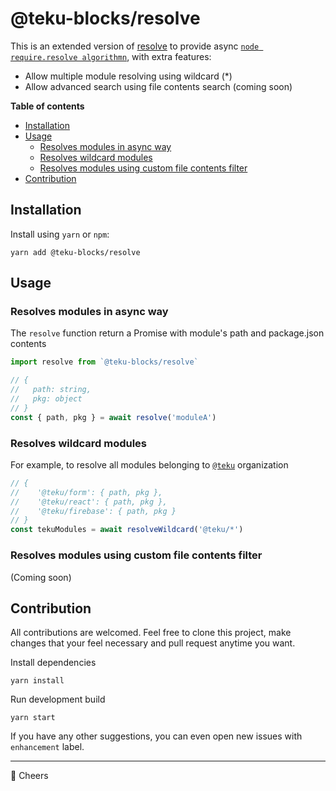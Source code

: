 @teku-blocks/resolve
=====
This is an extended version of [resolve](https://www.npmjs.com/package/resolve) to provide async [`node require.resolve algorithmn`](https://nodejs.org/api/modules.html#modules_all_together), with extra features:
  - Allow multiple module resolving using wildcard (*)
  - Allow advanced search using file contents search (coming soon)

**Table of contents**
+ [Installation](#installation)
+ [Usage](#usage)
  - [Resolves modules in async way](#resolves-modules-in-async-way)
  - [Resolves wildcard modules](#resolves-wildcard-modules)
  - [Resolves modules using custom file contents filter](#resolves-modules-using-custom-file-contents-filter)
+ [Contribution](#contribution)


Installation
-----
Install using `yarn` or `npm`:
```
yarn add @teku-blocks/resolve
```

Usage
----
### Resolves modules in async way
The `resolve` function return a Promise with module's path and package.json contents
```js
import resolve from `@teku-blocks/resolve`

// {
//   path: string,
//   pkg: object
// }
const { path, pkg } = await resolve('moduleA')
```

### Resolves wildcard modules
For example, to resolve all modules belonging to [`@teku`](https://teku.asia) organization
```js
// {
//    '@teku/form': { path, pkg },
//    '@teku/react': { path, pkg },
//    '@teku/firebase': { path, pkg }
// }
const tekuModules = await resolveWildcard('@teku/*')
```

### Resolves modules using custom file contents filter
(Coming soon)

Contribution
-----
All contributions are welcomed. Feel free to clone this project, make changes that your feel necessary and pull request anytime you want.

Install dependencies
```
yarn install
```

Run development build
```
yarn start
```

If you have any other suggestions, you can even open new issues with `enhancement` label.

-----

🍻 Cheers
